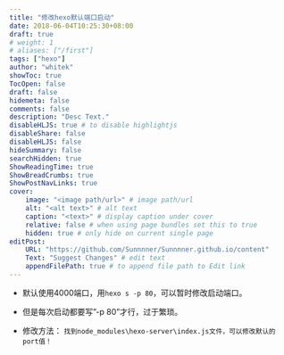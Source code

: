 ```yaml
---
title: "修改hexo默认端口启动"
date: 2018-06-04T10:25:30+08:00
draft: true
# weight: 1
# aliases: ["/first"]
tags: ["hexo"]
author: "whitek"
showToc: true
TocOpen: false
draft: false
hidemeta: false
comments: false
description: "Desc Text."
disableHLJS: true # to disable highlightjs
disableShare: false
disableHLJS: false
hideSummary: false
searchHidden: true
ShowReadingTime: true
ShowBreadCrumbs: true
ShowPostNavLinks: true
cover:
    image: "<image path/url>" # image path/url
    alt: "<alt text>" # alt text
    caption: "<text>" # display caption under cover
    relative: false # when using page bundles set this to true
    hidden: true # only hide on current single page
editPost:
    URL: "https://github.com/Sunnnner/Sunnnner.github.io/content"
    Text: "Suggest Changes" # edit text
    appendFilePath: true # to append file path to Edit link
---
```


- 默认使用4000端口，用`hexo s -p 80`，可以暂时修改启动端口。

- 但是每次启动都要写”-p 80”才行，过于繁琐。

- 修改方法：
`找到node_modules\hexo-server\index.js文件，可以修改默认的port值！`
